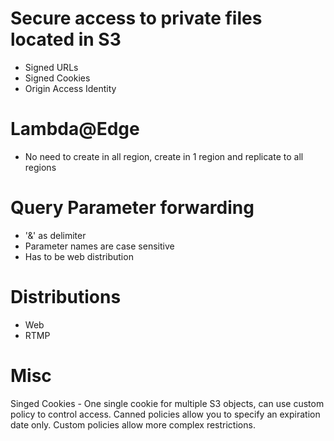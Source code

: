 # Secure access to private files located in S3

* Signed URLs
* Signed Cookies
* Origin Access Identity


# Lambda@Edge

* No need to create in all region, create in 1 region and replicate to all regions

# Query Parameter forwarding
* '&' as delimiter
* Parameter names are case sensitive
* Has to be web distribution

# Distributions
* Web
* RTMP

# Misc
Singed Cookies - One single cookie for multiple S3 objects, can use custom policy to control access. Canned policies allow you to specify an expiration date only. Custom policies allow more complex restrictions. 